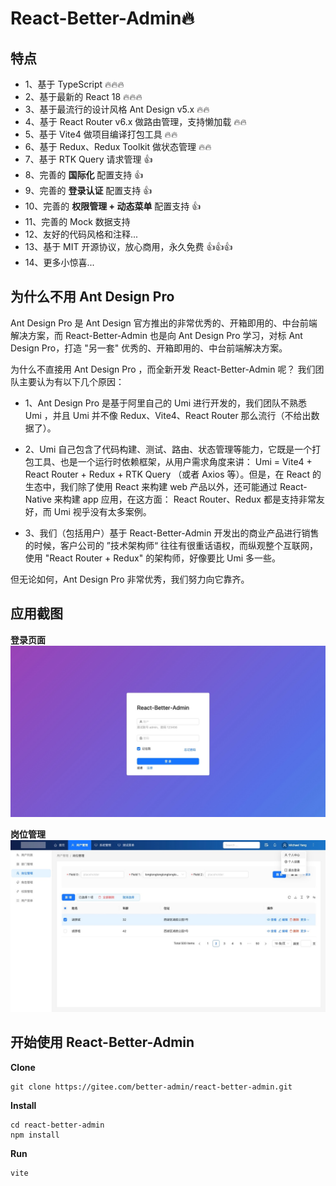 # React-Better-Admin🔥

## 特点

- 1、基于 TypeScript 🔥🔥🔥
- 2、基于最新的 React 18 🔥🔥🔥
- 3、基于最流行的设计风格 Ant Design v5.x 🔥🔥
- 4、基于 React Router v6.x 做路由管理，支持懒加载 🔥🔥
- 5、基于 Vite4 做项目编译打包工具 🔥🔥
- 6、基于 Redux、Redux Toolkit 做状态管理 🔥🔥
- 7、基于 RTK Query 请求管理 👍
- 8、完善的 **国际化** 配置支持 👍
- 9、完善的 **登录认证** 配置支持 👍
- 10、完善的 **权限管理 + 动态菜单** 配置支持 👍
- 11、完善的 Mock 数据支持
- 12、友好的代码风格和注释...
- 13、基于 MIT 开源协议，放心商用，永久免费 👍👍👍
- 14、更多小惊喜...



## 为什么不用 Ant Design Pro

Ant Design Pro 是 Ant Design 官方推出的非常优秀的、开箱即用的、中台前端解决方案，而 React-Better-Admin
也是向 Ant Design Pro 学习，对标 Ant Design Pro，打造 "另一套" 优秀的、开箱即用的、中台前端解决方案。

为什么不直接用 Ant Design Pro ，而全新开发 React-Better-Admin 呢？ 我们团队主要认为有以下几个原因：

- 1、Ant Design Pro 是基于阿里自己的 Umi 进行开发的，我们团队不熟悉 Umi ，并且 Umi 并不像 Redux、Vite4、React Router 那么流行（不给出数据了）。

- 2、Umi 自己包含了代码构建、测试、路由、状态管理等能力，它既是一个打包工具、也是一个运行时依赖框架，从用户需求角度来讲：
Umi = Vite4 + React Router + Redux + RTK Query （或者 Axios 等）。但是，在 React 的生态中，我们除了使用 React 来构建 web 产品以外，还可能通过 React-Native 来构建 app 应用，在这方面：
React Router、Redux 都是支持非常友好，而 Umi 视乎没有太多案例。

- 3、我们（包括用户）基于 React-Better-Admin 开发出的商业产品进行销售的时候，客户公司的 ”技术架构师“ 往往有很重话语权，而纵观整个互联网，使用 "React Router + Redux" 的架构师，好像要比 Umi 多一些。

但无论如何，Ant Design Pro 非常优秀，我们努力向它靠齐。


## 应用截图

**登录页面**
![](./docs/assets/images/login.jpg)

**岗位管理**
![](./docs/assets/images/01.jpg)

## 开始使用 React-Better-Admin

**Clone**

```shell
git clone https://gitee.com/better-admin/react-better-admin.git
```

**Install**

```shell
cd react-better-admin
npm install
```

**Run**

```shell
vite
```



